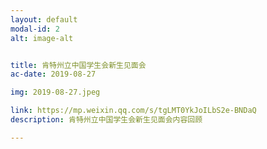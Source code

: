```yaml
---
layout: default
modal-id: 2
alt: image-alt


title: 肯特州立中国学生会新生见面会
ac-date: 2019-08-27

img: 2019-08-27.jpeg

link: https://mp.weixin.qq.com/s/tgLMT0YkJoILbS2e-BNDaQ
description: 肯特州立中国学生会新生见面会内容回顾

---
```

